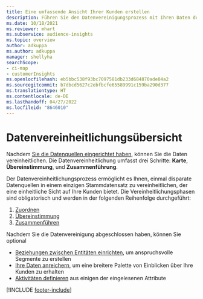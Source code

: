 ```yaml
---
title: Eine umfassende Ansicht Ihrer Kunden erstellen
description: Führen Sie den Datenvereinigungsprozess mit Ihren Daten durch, um einen einzigen Master DataSet von Kundenprofilen zu erstellen.
ms.date: 10/18/2021
ms.reviewer: mhart
ms.subservice: audience-insights
ms.topic: overview
author: adkuppa
ms.author: adkuppa
manager: shellyha
searchScope:
- ci-map
- customerInsights
ms.openlocfilehash: eb5bbc538f93bc7097581db233d684870ade84a2
ms.sourcegitcommit: b7dbcd5627c2ebfbcfe65589991c159ba290d377
ms.translationtype: HT
ms.contentlocale: de-DE
ms.lasthandoff: 04/27/2022
ms.locfileid: "8646010"
---
```

# <a name="data-unification-overview"></a>Datenvereinheitlichungsübersicht

Nachdem [Sie die Datenquellen eingerichtet haben](data-sources.md), können Sie die Daten vereinheitlichen. Die Datenvereinheitlichung umfasst drei Schritte: **Karte**, **Übereinstimmung**, und **Zusammenführung**.

Der Datenvereinheitlichungsprozess ermöglicht es Ihnen, einmal disparate Datenquellen in einem einzigen Stammdatensatz zu vereinheitlichen, der eine einheitliche Sicht auf Ihre Kunden bietet. Die Vereinheitlichungsphasen sind obligatorisch und werden in der folgenden Reihenfolge durchgeführt:

1. [Zuordnen](map-entities.md)
2. [Übereinstimmung](match-entities.md)
3. [Zusammenführen](merge-entities.md)

Nachdem Sie die Datenvereinigung abgeschlossen haben, können Sie optional

- [Beziehungen zwischen Entitäten einrichten](relationships.md), um anspruchsvolle Segmente zu erstellen
- [Ihre Daten anreichern](enrichment-hub.md), um eine breitere Palette von Einblicken über Ihre Kunden zu erhalten
- [Aktivitäten definieren](activities.md) aus einigen der eingelesenen Attribute


[!INCLUDE [footer-include](includes/footer-banner.md)]